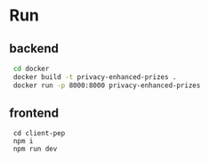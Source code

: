 # Run

## backend
```bash
 cd docker
 docker build -t privacy-enhanced-prizes . 
 docker run -p 8000:8000 privacy-enhanced-prizes 
```

## frontend
```
 cd client-pep
 npm i
 npm run dev
```